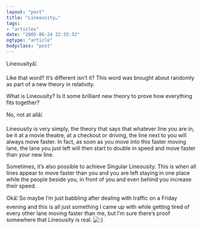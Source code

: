 ```yaml
---
layout: "post"
title: "Lineousity…"
tags: 
- "articles"
date: "2005-06-24 22:35:32"
ogtype: "article"
bodyclass: "post"
---
```


Lineousityâ¦

Like that word? It’s different isn’t it? This word was brought about randomly as part of a new theory in relativity.

What is Lineousity? Is it some brilliant new theory to prove how everything fits together?

No, not at allâ¦

Lineousity is very simply, the theory that says that whatever line you are in, be it at a movie theatre, at a checkout or driving, the line next to you will always move faster. In fact, as soon as you move into this faster moving lane, the lane you just left will then start to double in speed and move faster than your new line.

Sometimes, it’s also possible to achieve Singular Lineousity. This is when all lines appear to move faster than you and you are left staying in one place while the people beside you, in front of you and even behind you increase their speed.

Okâ¦ So maybe I’m just babbling after dealing with traffic on a Friday evening and this is all just something I came up with while getting tired of every other lane moving faster than me, but I’m sure there’s proof somewhere that Lineousity is real. ![:)](http://www.tydeontheweb.com/wp-includes/images/smilies/icon_smile.gif)